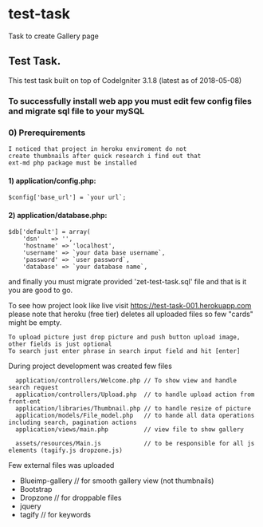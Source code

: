 # test-task
Task to create Gallery page

## Test Task. 

This test task built on top of CodeIgniter 3.1.8 (latest as of 2018-05-08)

### To successfully install web app you must edit few config files and migrate sql file to your mySQL

### 0) Prerequirements 
```
I noticed that project in heroku enviroment do not 
create thumbnails after quick research i find out that 
ext-md php package must be installed 
```

#### 1) application/config.php:
```
$config['base_url'] = `your url`;
```

#### 2) application/database.php:
```
$db['default'] = array(
	'dsn'	=> '',
	'hostname' => 'localhost',
	'username' => `your data base username`,
	'password' => `user password`,
	'database' => `your database name`,
```

and finally you must migrate provided 'zet-test-task.sql' file and that is it you are good to go.

To see how project look like live visit https://test-task-001.herokuapp.com 
please note that heroku (free tier) deletes all uploaded files so few "cards" might be empty. 
```
To upload picture just drop picture and push button upload image, other fields is just optional
To search just enter phrase in search input field and hit [enter]
```

During project development was created few files 
```
  application/controllers/Welcome.php // To show view and handle search request 	
  application/controllers/Upload.php  // to handle upload action from front-ent
  application/libraries/Thumbnail.php // to handle resize of picture
  application/models/File_model.php   // to hande all data operations including search, pagination actions
  application/views/main.php          // view file to show gallery
  
  assets/resources/Main.js            // to be responsible for all js elements (tagify.js dropzone.js) 
```
Few external files was uploaded
- Blueimp-gallery // for smooth gallery view (not thumbnails)  
- Bootstrap
- Dropzone // for droppable files 
- jquery
- tagify  // for keywords 
  
